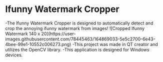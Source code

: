 <h1>Ifunny Watermark Cropper</h1>
-The Ifunny Watermark Cropper is designed to automatically detect and crop the annoying ifunny watermark from images!
![Cropped Ifunny Watermark 140 x 20](https://user-images.githubusercontent.com/78445463/164869033-5e5c2700-6e43-4bee-99e1-10552c006273.png)
-This project was made in QT creator and utilizes the OpenCV library.
-This application is designed for Windows devices.
